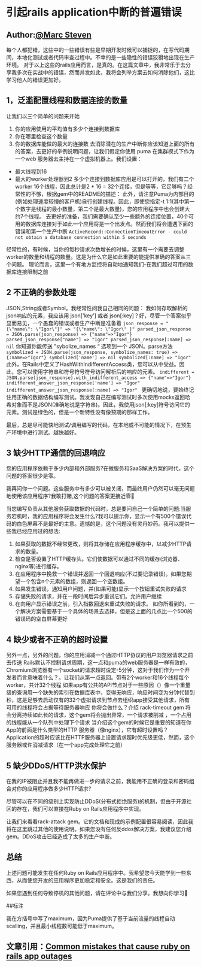 # 引起rails application中断的普遍错误
Author:[@Marc Steven](https://twitter.com/marcstevencoder)
---
每个人都犯错，这些中的一些错误有些是早期开发时候可以捕捉的，在写代码期间，本地化测试或者代码审查过程中。不幸的是一些隐性的错误狡猾地出现在生产环境。
对于以上这些的rails应用而言，是真的。在这篇文章中，我非常乐于去分享我多次在实战中的错误，然而并发如此，我将会列举方案去如何消除他们，这比学习他人的错误更加好。
## 1，泛滥配置线程和数据连接的数量
让我们以三个简单的问题来开始
1. 你的应用使用的平均值有多少个连接到数据库
2. 你在哪里检查这个数量
3. 你的数据库能做的最大的连接数
去消除潜在的生产中断你应该知道上面的所有的答案，去更好的举例说明问题，让我们假定你使用 puma 在集群模式下作为一个web 服务器去主持在一个虚拟机器上。我们设置：
* 最大线程到16
* 最大的worker处理器到2
多少个连接到数据库应用是可以打开的，我们有二个worker 16个线程，因此总计是2 * 16 = 32个连接，但是等等，它足够吗？经常性的不够，根据gem中的README的描述：
此外，请注意Puma为内部目的(例如处理速度较慢的客户机)自行创建线程。因此，即使您指定-t 1:1(其中第一个数字是线程的最小数量，第二个是最大数量)，您的应用程序中也会创建大约7个线程。
去更好的准备，我们需要确认至少一些额外的连接位置，40个可用的数据库连接对于如此一个应用将是一个出发点。然而我们将会遭遇下面的错误和第一个生产中断
`ActiveRecord::ConnectionTimeoutError - could not obtain a database connection within 5 seconds`

经常性的，有时候，当你的每秒请求次数增长的时候，这里有一个需要去调整worker的数量和线程的数量。这是为什么它是如此重要的能提供准确的答案从三个问题。
理论而言，这里一个有地方监控将自动地通知我们-在我们超过可用的数据库连接限制之前
## 2 不正确的参数处理
JSON,String或者Symbol。我经常性问我自己相同的问题：
我如何存取解析的json响应的元素，我应该用 json['key'] 或者  json[:key]？好，尽管一个答案似乎显而易见，一个愚蠢的错误或者生产中断是准备着
`
json_response = "{\"name\": \"Igor\"}"
=> "{\"name\": \"Igor\" }"
parsed_json_response = JSON.parse(json_response)
=> {"name"=>"Igor"}
parsed_json_response["name"]
=> "Igor"
parsed_json_response[:name]
=> nil
`
你知道你能传送 "sybolize_names “ 选项到一个  JSON。parse方法
`symbolized = JSON.parse(json_response, symbolize_names: true)
=> {:name=>"Igor"}
symbolized['name']
=> nil
symbolized[:name]
=> "Igor"`
此外，在Rails中定义了HashWithIndifferentAccess类，您可以从中受益。因此，您可以使用字符串和符号符号符号访问解析后的响应的元素。
`indifferent = JSON.parse(json_response).with_indifferent_access
=> {"name"=>"Igor"}
indifferent_answer_json_response['name']
=> "Igor"
indifferent_answer_json_response[:name]
=> "Igor"
`
更确切地说，要始终记住用正确的数据结构编写测试。我发现自己在编写测试时多次使用mocks返回哈希对象而不是JSON(准确地说是字符串)。因此，我使用json[:key]符号访问它的元素。测试是绿色的，但是一个新特性没有像预期的那样工作。

最后，总是尽可能快地测试/调用编写的代码，在本地或不可能的情况下，在预生产环境中进行测试。越快越好。
## 3 缺少HTTP通信的回退响应
您的应用程序依赖于多少内部和外部服务?在微服务和SaaS解决方案的时代，这个问题的答案很少是零。

我再问你一个问题。这些服务中有多少可以被关闭，而最终用户仍然可以毫无问题地使用该应用程序?我敢打赌,这个问题的答案更接近零🙂

当您编写负责从其他服务获取数据的代码时，总是要问自己一个简单的问题:当服务宕机时，我的应用程序将会发生什么?我可以提示你，显示一个有500个错误代码的白色屏幕不是最好的主意。遗憾的是，这个问题没有灵丹妙药。我可以提供一些我已经应用过的想法:
1. 如果获取的数据不经常更改，则将其存储在应用程序缓存中，以减少HTTP请求的数量。
2. 检查是否设置了HTTP缓存头。它们使数据可以通过不同的缓存(浏览器、nginx等)进行缓存。
3. 在应用程序中挽救一个错误并返回一个回退响应(不过要记录错误)。如果您期望一个包含n个元素的数组，则返回一个空数组。
4. 如果发生错误，通知用户问题，并(如果可能)显示一个按钮重试失败的请求
5. 存储失败的请求，并在一段时间后异步重试它们。允许用户继续
6. 在向用户显示错误之前，引入指数回退来重试失败的请求。
如你所看到的，一个解决方案需要基于一个具体的场景去选择，但是这上面的几点比一个500的错误码的空白屏幕更好
## 4 缺少或者不正确的超时设置
另外一点，另外的问题，你的应用消减一个通过HTTP协议的用户浏览器请求之前去传送
Rails默认不控制请求周期，这一点和puma的web服务器是一样有效的，Chromium浏览器有一个socket的请求超时设定-5分钟，这对于我们作为一个开发者而言意味着什么？。让我们从第一点返回。带有2个worker和16个线程每个worker，共计32个线程
如果app有公共的API节点对于一些原因（）像一个重量级的查询用一个缺失的索引在数据库表中，变得无响应，响应时间变为分钟代替到秒，这是足够去启动仅有的32个虚拟请求到节点去组织app接受其他请求，所有可用的线程将会占据等待服务器响应
你将会做什么？介绍 rack-timeout gem 将会分离持续如此长的请求，这个gem将会抛出异常，一个请求被削减 ，一个占用的线程能从一个队列中处理下个请求
当介绍这个gem的时候它是重要的知道在你App的前面是什么类型的HTTP 服务器（像nginx），它有超时设置吗？Application的超时应该比在HTTP服务器上设置请求超时优先级更低，然而，这个服务器或许消减请求（在一个app完成处理它之前）
## 5 缺少DDoS/HTTP洪水保护
在我的IP被阻止并且我不能再做进一步的请求之前，我能用不正确的登录和密码组合对你的应用程序做多少HTTP请求?

尽管可以在不同的级别上实现防止DDoS(分布式拒绝服务)的机制，但由于开源社区的存在，我们可以直接在Ruby on Rails应用程序中实现。

让我们来看看rack-attack gem。它的文档和现成的示例配置很容易阅读，因此我将在这里跳过其他的使用说明。如果您没有任何反ddos解决方案，我建议您介绍gem。DDoS攻击已经造成了太多的生产中断。
## 总结

上述问题可能发生在任何Ruby on Rails应用程序中。我希望您今天能学到一些东西，从而使您开发的应用程序更加稳定和安全。这是我们的责任。

如果您遇到任何导致停机的其他问题，请在评论中与我们分享。我想向你学习🙂

##标注

我在方括号中写了maximum，因为Puma提供了基于当前流量的线程自动scalling，并且最小线程数可能低于maximum。


## 文章引用：[Common mistakes that cause ruby on rails app outages](https://frontdeveloper.pl/2019/01/common-mistakes-that-cause-ruby-on-rails-apps-outages/)



